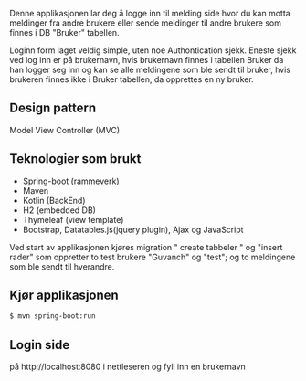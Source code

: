 Denne applikasjonen lar deg å logge inn til melding side hvor du kan motta meldinger fra andre brukere eller
sende meldinger til andre brukere som finnes i DB "Bruker" tabellen.<br>

Loginn form laget veldig simple, uten noe Authontication sjekk.
Eneste sjekk ved log inn er på brukernavn, hvis brukernavn finnes i tabellen Bruker da han logger seg inn og kan se alle meldingene som ble sendt til bruker,
hvis brukeren finnes ikke i Bruker tabellen, da opprettes en ny bruker.<br>

## Design pattern 
Model View Controller (MVC)

## Teknologier som brukt
* Spring-boot (rammeverk)
* Maven
* Kotlin (BackEnd)
* H2 (embedded DB)
* Thymeleaf (view template)
* Bootstrap, Datatables.js(jquery plugin), Ajax og JavaScript



Ved start av applikasjonen kjøres migration " create tabbeler " og "insert rader" 
som oppretter to test brukere "Guvanch" og "test";
og to meldingene som ble sendt til hverandre.

## Kjør applikasjonen
```bash
$ mvn spring-boot:run
```

## Login side
 på  http://localhost:8080 i nettleseren og fyll inn en brukernavn